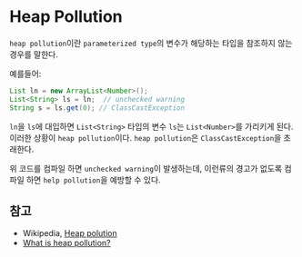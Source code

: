 # Heap Pollution

`heap pollution`이란 `parameterized type`의 변수가 해당하는 타입을 참조하지 않는 경우를 말한다.

예를들어:

```java
List ln = new ArrayList<Number>();
List<String> ls = ln;  // unchecked warning
String s = ls.get(0); // ClassCastException
```

`ln`을 `ls`에 대입하면 `List<String>` 타입의 변수 `ls`는 `List<Number>`를 가리키게 된다. 이러한 상황이 `heap pollution`이다. `heap pollution`은  `ClassCastException`을 초래한다.

위 코드를 컴파일 하면 `unchecked warning`이 발생하는데, 이런류의 경고가 없도록 컴파일 하면 `help pollution`을 예방할 수 있다.

## 참고

- Wikipedia, [Heap polution](https://en.wikipedia.org/wiki/Heap_pollution)
- [What is heap pollution?](http://www.angelikalanger.com/GenericsFAQ/FAQSections/TechnicalDetails.html#Topic2)